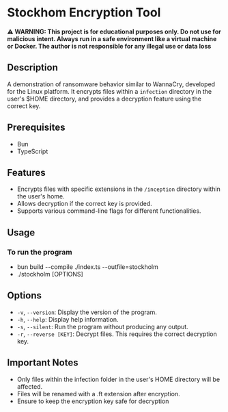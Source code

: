 # Stockhom Encryption Tool

**⚠️ WARNING: This project is for educational purposes only. Do not use for malicious intent. Always run in a safe environment like a virtual machine or Docker. The author is not responsible for any illegal use or data loss**

## Description

A demonstration of ransomware behavior similar to WannaCry, developed for the Linux platform. It encrypts files within a `infection` directory in the user's $HOME directory, and provides a decryption feature using the correct key.

## Prerequisites

- Bun
- TypeScript

## Features

- Encrypts files with specific extensions in the `/inception` directory within the user's home.
- Allows decryption if the correct key is provided.
- Supports various command-line flags for different functionalities.

## Usage
### To run the program
 - bun build --compile ./index.ts --outfile=stockholm
 - ./stockholm [OPTIONS]

## Options

- `-v`, `--version`: Display the version of the program.
- `-h`, `--help`: Display help information.
- `-s`, `--silent`: Run the program without producing any output.
- `-r`, `--reverse [KEY]`: Decrypt files. This requires the correct decryption key.

## Important Notes
- Only files within the infection folder in the user's HOME directory will be affected.
- Files will be renamed with a .ft extension after encryption.
- Ensure to keep the encryption key safe for decryption